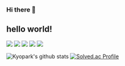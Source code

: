 ### Hi there 👋

<!--
**123qpq/123qpq** is a ✨ _special_ ✨ repository because its `README.md` (this file) appears on your GitHub profile.

Here are some ideas to get you started:

- 🔭 I’m currently working on ...
- 🌱 I’m currently learning ...
- 👯 I’m looking to collaborate on ...
- 🤔 I’m looking for help with ...
- 💬 Ask me about ...
- 📫 How to reach me: ...
- 😄 Pronouns: ...
- ⚡ Fun fact: ...
-->
## hello world!
<img src="https://img.shields.io/badge/Python-0078ff?style=flat-square&logo=Python&logoColor=white"/>
<img src="https://img.shields.io/badge/C-148cff?style=flat-square&logo=C&logoColor=white"/>
<img src="https://img.shields.io/badge/Django-28a0ff?style=flat-square&logo=django&logoColor=white"/>
<img src="https://img.shields.io/badge/Mysql-3cb4ff?style=flat-square&logo=Mysql&logoColor=white"/>
<img src="https://img.shields.io/badge/Flutter-5abeff?style=flat-square&logo=flutter&logoColor=white"/>

![Kyopark's github stats](https://github-readme-stats.vercel.app/api?username=123qpq&show_icons=true)
[![Solved.ac Profile](http://mazassumnida.wtf/api/v2/generate_badge?boj=123qpq)](https://solved.ac/123qpq)
